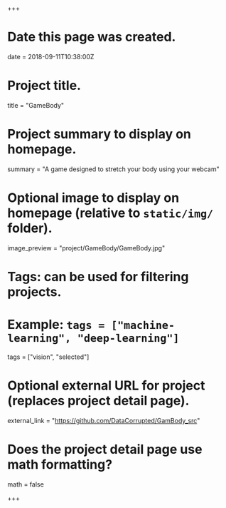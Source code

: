 +++
# Date this page was created.
date = 2018-09-11T10:38:00Z

# Project title.
title = "GameBody"

# Project summary to display on homepage.
summary = "A game designed to stretch your body using your webcam"

# Optional image to display on homepage (relative to `static/img/` folder).
image_preview = "project/GameBody/GameBody.jpg"

# Tags: can be used for filtering projects.
# Example: `tags = ["machine-learning", "deep-learning"]`
tags = ["vision", "selected"]

# Optional external URL for project (replaces project detail page).
external_link = "https://github.com/DataCorrupted/GamBody_src"

# Does the project detail page use math formatting?
math = false

+++
